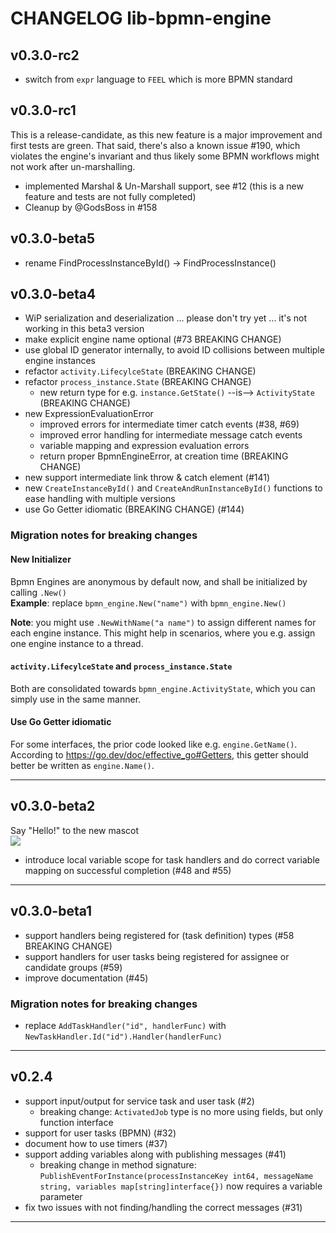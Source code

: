 
# CHANGELOG lib-bpmn-engine

## v0.3.0-rc2

- switch from `expr` language to `FEEL` which is more BPMN standard

## v0.3.0-rc1

This is a release-candidate, as this new feature is a major improvement and first tests are green.
That said, there's also a known issue #190, which violates the engine's invariant and thus likely some BPMN workflows might not work after un-marshalling.

- implemented Marshal & Un-Marshall support, see #12 (this is a new feature and tests are not fully completed)
- Cleanup by @GodsBoss in #158

## v0.3.0-beta5

- rename FindProcessInstanceById() -> FindProcessInstance()

## v0.3.0-beta4

* WiP serialization and deserialization ... please don't try yet ... it's not working in this beta3 version
* make explicit engine name optional (#73 BREAKING CHANGE)
* use global ID generator internally, to avoid ID collisions between multiple engine instances 
* refactor `activity.LifecylceState` (BREAKING CHANGE)
* refactor `process_instance.State` (BREAKING CHANGE)
   * new return type for e.g. `instance.GetState()` --is--> `ActivityState` (BREAKING CHANGE)
* new ExpressionEvaluationError
  * improved errors for intermediate timer catch events (#38, #69)
  * improved error handling for intermediate message catch events
  * variable mapping and expression evaluation errors
  * return proper BpmnEngineError, at creation time (BREAKING CHANGE)
* new support intermediate link throw & catch element (#141)
* new `CreateInstanceById()` and `CreateAndRunInstanceById()` functions to ease handling with multiple versions
* use Go Getter idiomatic (BREAKING CHANGE) (#144)

### Migration notes for breaking changes

#### New Initializer

Bpmn Engines are anonymous by default now, and shall be initialized by calling `.New()` \
**Example**: replace `bpmn_engine.New("name")` with `bpmn_engine.New()`

**Note**: you might use `.NewWithName("a name")` to assign different names for each engine instance.
This might help in scenarios, where you e.g. assign one engine instance to a thread.

#### `activity.LifecylceState` and `process_instance.State`

Both are consolidated towards `bpmn_engine.ActivityState`, which you can simply use in the same manner.

#### Use Go Getter idiomatic

For some interfaces, the prior code looked like e.g. `engine.GetName()`.
According to https://go.dev/doc/effective_go#Getters, this getter should better be written as `engine.Name()`.

----

## v0.3.0-beta2

Say "Hello!" to the new mascot \
![](./art/gopher-lib-bpmn-engine-96.png)

* introduce local variable scope for task handlers and do correct variable mapping on successful completion (#48 and #55)

----

## v0.3.0-beta1

* support handlers being registered for (task definition) types (#58 BREAKING CHANGE)
* support handlers for user tasks being registered for assignee or candidate groups (#59)
* improve documentation (#45)

### Migration notes for breaking changes

- replace ```AddTaskHandler("id", handlerFunc)``` with ```NewTaskHandler.Id("id").Handler(handlerFunc)```

----

## v0.2.4

* support input/output for service task and user task (#2)
   * breaking change: ```ActivatedJob``` type is no more using fields, but only function interface
* support for user tasks (BPMN) (#32)
* document how to use timers (#37)
* support adding variables along with publishing messages (#41)
   * breaking change in method signature: ```PublishEventForInstance(processInstanceKey int64, messageName string, variables map[string]interface{})``` now requires a variable parameter
* fix two issues with not finding/handling the correct messages (#31)

----
